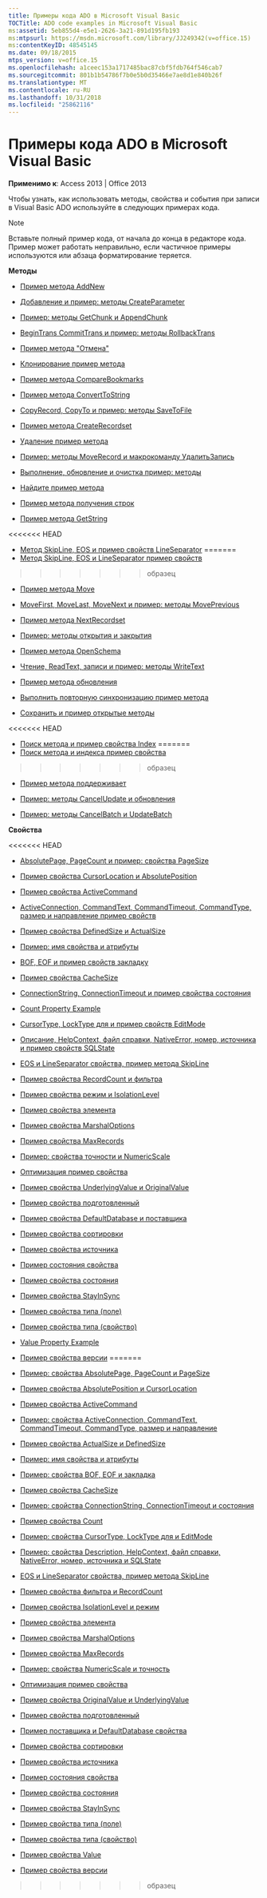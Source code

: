 ```yaml
---
title: Примеры кода ADO в Microsoft Visual Basic
TOCTitle: ADO code examples in Microsoft Visual Basic
ms:assetid: 5eb855d4-e5e1-2626-3a21-891d195fb193
ms:mtpsurl: https://msdn.microsoft.com/library/JJ249342(v=office.15)
ms:contentKeyID: 48545145
ms.date: 09/18/2015
mtps_version: v=office.15
ms.openlocfilehash: a1ceec153a1717485bac87cbf5fdb764f546cab7
ms.sourcegitcommit: 801b1b54786f7b0e5b0d35466e7ae8d1e840b26f
ms.translationtype: MT
ms.contentlocale: ru-RU
ms.lasthandoff: 10/31/2018
ms.locfileid: "25862116"
---
```

# <a name="ado-code-examples-in-microsoft-visual-basic"></a>Примеры кода ADO в Microsoft Visual Basic


**Применимо к**: Access 2013 | Office 2013

Чтобы узнать, как использовать методы, свойства и события при записи в Visual Basic ADO используйте в следующих примерах кода.

> [!NOTE]
> Вставьте полный пример кода, от начала до конца в редакторе кода. Пример может работать неправильно, если частичное примеры используются или абзаца форматирование теряется.



**Методы**

  - [Пример метода AddNew](addnew-method-example-vb.md)

  - [Добавление и пример: методы CreateParameter](append-and-createparameter-methods-example-vb.md)

  - [Пример: методы GetChunk и AppendChunk](appendchunk-and-getchunk-methods-example-vb.md)

  - [BeginTrans CommitTrans и пример: методы RollbackTrans](begintrans-committrans-and-rollbacktrans-methods-example-vb.md)

  - [Пример метода "Отмена"](cancel-method-example-vb.md)

  - [Клонирование пример метода](clone-method-example-vb.md)

  - [Пример метода CompareBookmarks](comparebookmarks-method-example-vb.md)

  - [Пример метода ConvertToString](converttostring-method-example-vb.md)

  - [CopyRecord, CopyTo и пример: методы SaveToFile](copyrecord-copyto-and-savetofile-methods-example-vb.md)

  - [Пример метода CreateRecordset](createrecordset-method-example-vb.md)

  - [Удаление пример метода](delete-method-example-vb.md)

  - [Пример: методы MoveRecord и макрокоманду УдалитьЗапись](deleterecord-and-moverecord-methods-example-vb.md)

  - [Выполнение, обновление и очистка пример: методы](execute-requery-and-clear-methods-example-vb.md)

  - [Найдите пример метода](find-method-example-vb.md)

  - [Пример метода получения строк](getrows-method-example-vb.md)

  - [Пример метода GetString](getstring-method-example-vb.md)

<<<<<<< HEAD
  - [Метод SkipLine, EOS и пример свойств LineSeparator](eos-and-lineseparator-properties-and-skipline-method-example-vb.md)
=======
  - [Метод SkipLine, EOS и LineSeparator пример свойств](eos-and-lineseparator-properties-and-skipline-method-example-vb.md)
>>>>>>> образец

  - [Пример метода Move](move-method-example-vb.md)

  - [MoveFirst, MoveLast, MoveNext и пример: методы MovePrevious](movefirst-movelast-movenext-and-moveprevious-methods-example-vb.md)

  - [Пример метода NextRecordset](nextrecordset-method-example-vb.md)

  - [Пример: методы открытия и закрытия](open-and-close-methods-example-vb.md)

  - [Пример метода OpenSchema](openschema-method-example-vb.md)

  - [Чтение, ReadText, записи и пример: методы WriteText](read-readtext-write-and-writetext-methods-example-vb.md)

  - [Пример метода обновления](refresh-method-example-vb.md)

  - [Выполнить повторную синхронизацию пример метода](resync-method-example-vb.md)

  - [Сохранить и пример открытые методы](save-and-open-methods-example-vb.md)

<<<<<<< HEAD
  - [Поиск метода и пример свойства Index](seek-method-and-index-property-example-vb.md)
=======
  - [Поиск метода и индекса пример свойства](seek-method-and-index-property-example-vb.md)
>>>>>>> образец

  - [Пример метода поддерживает](supports-method-example-vb.md)

  - [Пример: методы CancelUpdate и обновления](update-and-cancelupdate-methods-example-vb.md)

  - [Пример: методы CancelBatch и UpdateBatch](updatebatch-and-cancelbatch-methods-example-vb.md)

**Свойства**

<<<<<<< HEAD
  - [AbsolutePage, PageCount и пример: свойства PageSize](absolutepage-pagecount-and-pagesize-properties-example-vb.md)

  - [Пример свойства CursorLocation и AbsolutePosition](absoluteposition-and-cursorlocation-properties-example-vb.md)

  - [Пример свойства ActiveCommand](activecommand-property-example-vb.md)

  - [ActiveConnection, CommandText, CommandTimeout, CommandType, размер и направление пример свойств](activeconnection-commandtext-commandtimeout-commandtype-size-and-direction-properties-example-vb.md)

  - [Пример свойства DefinedSize и ActualSize](actualsize-and-definedsize-properties-example-vb.md)

  - [Пример: имя свойства и атрибуты](attributes-and-name-properties-example-vb.md)

  - [BOF, EOF и пример свойств закладку](bof-eof-and-bookmark-properties-example-vb.md)

  - [Пример свойства CacheSize](cachesize-property-example-vb.md)

  - [ConnectionString, ConnectionTimeout и пример свойства состояния](connectionstring-connectiontimeout-and-state-properties-example-vb.md)

  - [Count Property Example](count-property-example-vb.md)

  - [CursorType, LockType для и пример свойств EditMode](cursortype-locktype-and-editmode-properties-example-vb.md)

  - [Описание, HelpContext, файл справки, NativeError, номер, источника и пример свойств SQLState](description-helpcontext-helpfile-nativeerror-number-source-and-sqlstate-properties-example-vb.md)

  - [EOS и LineSeparator свойства, пример метода SkipLine](eos-and-lineseparator-properties-and-skipline-method-example-vb.md)

  - [Пример свойства RecordCount и фильтра](filter-and-recordcount-properties-example-vb.md)

  - [Пример свойства режим и IsolationLevel](isolationlevel-and-mode-properties-example-vb.md)

  - [Пример свойства элемента](item-property-example-vb.md)

  - [Пример свойства MarshalOptions](marshaloptions-property-example-vb.md)

  - [Пример свойства MaxRecords](maxrecords-property-example-vb.md)

  - [Пример: свойства точности и NumericScale](ado-numericscale-and-precision-properties-example-vb.md)

  - [Оптимизация пример свойства](optimize-property-example-vb.md)

  - [Пример свойства UnderlyingValue и OriginalValue](originalvalue-and-underlyingvalue-properties-example-vb.md)

  - [Пример свойства подготовленный](prepared-property-example-vb.md)

  - [Пример свойства DefaultDatabase и поставщика](provider-and-defaultdatabase-properties-example-vb.md)

  - [Пример свойства сортировки](sort-property-example-vb.md)

  - [Пример свойства источника](source-property-example-vb.md)

  - [Пример состояния свойства](state-property-example-vb.md)

  - [Пример свойства состояния](status-property-example-recordset-vb.md)

  - [Пример свойства StayInSync](stayinsync-property-example-vb.md)

  - [Пример свойства типа (поле)](type-property-example-field-vb.md)

  - [Пример свойства типа (свойство)](type-property-example-property-vb.md)

  - [Value Property Example](value-property-example-vb.md)

  - [Пример свойства версии](version-property-example-vb.md)
=======
  - [Пример: свойства AbsolutePage, PageCount и PageSize](absolutepage-pagecount-and-pagesize-properties-example-vb.md)

  - [Пример свойства AbsolutePosition и CursorLocation](absoluteposition-and-cursorlocation-properties-example-vb.md)

  - [Пример свойства ActiveCommand](activecommand-property-example-vb.md)

  - [Пример: свойства ActiveConnection, CommandText, CommandTimeout, CommandType, размер и направление](activeconnection-commandtext-commandtimeout-commandtype-size-and-direction-properties-example-vb.md)

  - [Пример свойства ActualSize и DefinedSize](actualsize-and-definedsize-properties-example-vb.md)

  - [Пример: имя свойства и атрибуты](attributes-and-name-properties-example-vb.md)

  - [Пример: свойства BOF, EOF и закладка](bof-eof-and-bookmark-properties-example-vb.md)

  - [Пример свойства CacheSize](cachesize-property-example-vb.md)

  - [Пример: свойства ConnectionString, ConnectionTimeout и состояния](connectionstring-connectiontimeout-and-state-properties-example-vb.md)

  - [Пример свойства Count](count-property-example-vb.md)

  - [Пример: свойства CursorType, LockType для и EditMode](cursortype-locktype-and-editmode-properties-example-vb.md)

  - [Пример: свойства Description, HelpContext, файл справки, NativeError, номер, источника и SQLState](description-helpcontext-helpfile-nativeerror-number-source-and-sqlstate-properties-example-vb.md)

  - [EOS и LineSeparator свойства, пример метода SkipLine](eos-and-lineseparator-properties-and-skipline-method-example-vb.md)

  - [Пример свойства фильтра и RecordCount](filter-and-recordcount-properties-example-vb.md)

  - [Пример свойства IsolationLevel и режим](isolationlevel-and-mode-properties-example-vb.md)

  - [Пример свойства элемента](item-property-example-vb.md)

  - [Пример свойства MarshalOptions](marshaloptions-property-example-vb.md)

  - [Пример свойства MaxRecords](maxrecords-property-example-vb.md)

  - [Пример: свойства NumericScale и точность](ado-numericscale-and-precision-properties-example-vb.md)

  - [Оптимизация пример свойства](optimize-property-example-vb.md)

  - [Пример свойства OriginalValue и UnderlyingValue](originalvalue-and-underlyingvalue-properties-example-vb.md)

  - [Пример свойства подготовленный](prepared-property-example-vb.md)

  - [Пример поставщика и DefaultDatabase свойства](provider-and-defaultdatabase-properties-example-vb.md)

  - [Пример свойства сортировки](sort-property-example-vb.md)

  - [Пример свойства источника](source-property-example-vb.md)

  - [Пример состояния свойства](state-property-example-vb.md)

  - [Пример свойства состояния](status-property-example-recordset-vb.md)

  - [Пример свойства StayInSync](stayinsync-property-example-vb.md)

  - [Пример свойства типа (поле)](type-property-example-field-vb.md)

  - [Пример свойства типа (свойство)](type-property-example-property-vb.md)

  - [Пример свойства Value](value-property-example-vb.md)

  - [Пример свойства версии](version-property-example-vb.md)
>>>>>>> образец

